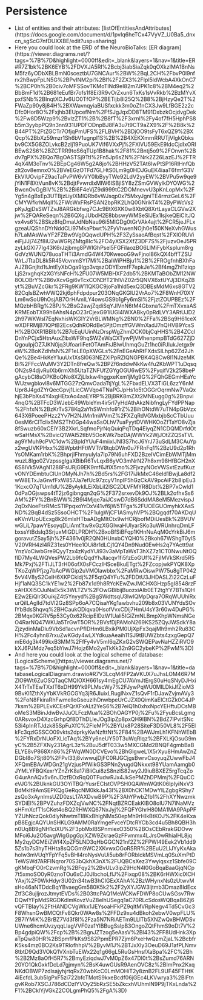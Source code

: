 # Persistence
<ul>
<li>List of entities and their attributes: [listOfEntitiesAndAttributes](https://docs.google.com/document/d/1pvIq6heTCx47VyVZ_U0Ba5_dnxcn_sgScG7nfDUXXBE/edit?usp=sharing)</li>
<li>Here you could look at the ERD of the NeuroBioTalks: [ER diagram](https://viewer.diagrams.net/?tags=%7B%7D&highlight=0000ff&edit=_blank&layers=1&nav=1&title=ER#R7Z1bk%2BK6EYB%2FDVXJA5Rl%2Bcbj3iabSiaZqk0qOXkzIMA1BnNsM5fz6yODbXBLBmN0sceztbU7GNCAur%2BW%2BqL2CH%2FbvP0l9nfrx2hBwpFpLN5G%2BPvINM2pi%2Bl%2F2ZX3%2FIpl5ldWcbA4XkOnC7%2BCP0h%2B0civ7oMFSSovTKMoTINd9eI82m7JPK1c8%2BM4eq2%2BbBmF1d%2B681eEufBr7ofs1f8Ei3R9vOrZxun6TxKs1sVvRkb%2BzMYvXpxfSNb%2BInqtXCJv6UO0TfOP%2BETijb8l25Q%2B8%2BjHzyQe2T%2FWaZp90y8j84H%2BXWavnqyiaBUSfxckk3m0oZfnCX3Jw9LfBGE2z2cDfc0Hor8O%2Fxjhb3EUpcefNm%2FfSJgJqxDD8TM91DxbzkOcjdvgDek%2Fw8D5Wzp9%2BvlzZT1%2B%2B8fT%2F3xrnI%2Fy4of7fH5HphPS8b5m3yybpPQ9n3nn931UPDFODnpBJ8FA3u7t9CT9aZX9%2F%2B8k%2B44PT%2FtZGCTr7OfjqPmUFS%2FLBVH%2BDjOO9tsFyT6xQZ9%2BXQcp%2BbXz59mzr1Sh6bV1ugnpI1S%2B%2B4XEKXmrnRRUTjVlgkQbksbv9CX5G8ZOLvkcB2zlj19PuoUK7Vif6VXxPj%2FXlVU59EkE9IdcCjdIxORIBEwS2S6%2BZCTRR9toS6qTUp1B8hak%2F81%2Bntj5o9%2FOnvn%2Bdv7gPX%2BQo7BgOASTSj9TtI%2Fn5Jp6sZN%2FNrk2Z26LazEJ%2FTR4qX4M3oTnv%2BEpCg46W5g2A8jo%2BHHzV52TAt6IwPtSP16RlHnfQbzlt2ov8emnxO%2BVeEGzOTFd7GLHtS0Lm9g0HDJGuEK4iaaT6fmfG3VEkVIUOvipFZ9acTaPvPW6vVY0lbByyTWe92LdV2yyEW%2BVPu5w9qe9jYiN1F8XtVun8vK%2BdjtFvwrdlxMlW6lSBjlSY8zZSmGVWylkDYOWG%2BwcnOvGgBlV%2B%2Bi6F4eVjZ9di999tC2DOMnevvU3pKnLopMx%2FYg5n4gBxEp3UTBjzLiyIXMlQRb6vWJsqp0x75MxyJgniTE4rmzGeL6%2FCMYWfkrhMqIl%2FWcWxFRsPSAN2bpRK2LhQ0GNrikT4%2ByPWcVs2pKyJgjDsSWTZvJ8ARGkbfwg7CJc9BtX6XK0w8XbtQ8XrtLayaCLGVw2Xjw%2FQAReSeqn%2B6QXgJUbdH2E8bbswyWMSeSIJEx1lsjkeQEiCItJQvx4vs6%2BSkz8fqDmaUdNbNau96i5MlGDg0tGrVAk4ajt%2FCR5jeJFLxgzeaUQShnDYrNddCLi97MkaPbwt%2FyVhwenNOjh0e150KNeXvhGWush7LaMAsWwYF2FZBw9Vg0QqwdUPH%2F3ZySsaoAfBqst%2FXlORUVieiFjJJj74Zf8iU2wWGRjZMtg8Ic%2FO4yXSX2XfZ3DF7S%2FjuzvOeJ5PRzyLkGXl77lg43K6rJzjbmg8PWIGhPsel5FGFiIaozBO6LlMiFybKsplum8rgGdVzWUNQ78uoaTHTi3AmdG4W470KweooG9wFjnol86kQX4bffTZSUWrLJTtaDL8k5R45VcvnmSYI7Mi%2BaIWiPHBju1%2B%2FROgfnhBXhFaAJZBGnjItd1tJntEyXbOga9Igp3vqszODYExmfF7epkJe%2Bf4mgZhI1ziqpLjS2rxghqKzXGYsNFcH%2FU07W5MBHXF2db5%2BKMTaBObZM12NW8OLOBrY%2B6vXcvGgi6vTcxCON3fT21hlViZ02r5QNVX6xtUYJj3DKqZByt%2BuVZcGkr%2FRg9KW11QKGC9joFa1hld5exQ3DBEsMdM6xs8GTV282CqIsBZwhVWQ2kj6phFdpdpur203ONqGKGlU2VrAo7%2F8WnH70XYLm6wSoU9hOsjAB7OrHAmILY4owsGS9b1gFy6mSl%2FjztZOUPBEz%2FMQzbHBRg%2BPJ%2BsG2awjZqdiSqYJIVnN6tM4Gbxna%2FmTXvxaASKRMEobTX99h6AhsN4pO23rCjexG91iUGl4lWXABky0pRdLVY3ARtUJD22h97WKWsl7EqNxhisWKGlY2VrBLWMNg%2BN0%2FFa%2BSq9H61ceXwXDFRMjB7IQPtB2EcsQdhRORdBe5PjtOmzffGVWmXadJ7nQHVB9YcsSH%2BOiXR1BBIb%2B7cEqUUinNzDrspWgZhmDCK0bjCqHHS%2B4ZCclDnYnPCjx5HtnAuxZlbsWF9hqSWZeWaCXTywPjVMhenpmpBTdG627ZjDQgouIpjOZ7JKN0jq3UfoarliFetOTAmFrJBlwUhmqGuZt1hc0iPJIukJetgx9reW%2BoKZdhfsN%2F1eLE0pXWGLs%2FnEGeAhRtFXdsSILhp62Zd2JhQe%2Be4HkKeY1uuUx1XsSl063NEZXlPpRZIQNGPBK4Q8Cw8l1NJzeMKBi%2FFccWuMV3Y2DTn8freQw%2BPZf6nddwNkKw4fu2KbWPT1uDqsqON2s94djvRulXb6rmXh5UtaTZNFUfZGYgOGU6wE5%2FyqifV2k258bePgAcybCl8sOPKBoQNo8XZjLIxkw4hggxeKxm1jMg9G%2FQhGEGmHEaYcWUzwgbIovl8v6MTGG27zQmvOadaTtjYgL%2FbxdELVX3TiGL6zzY6nMUpr8J4gdZYrQecGpvj1LicCWVqo4TNaPGJpHs1o5tOGGrOqrmNw7VaQxhjE3bPbXs4Y4xgHEtxAo4aaEYRP%2BjBRK8mZXt2MNEugg0g%2Bnpvi4nqG%2BTFcD3WJebE49WbleYm4ir5rl7yHdAthAkzNibfngLyFYdPPNap%2FhfxN%2BzKrTvS78Kq2aYhSWmhfo91rZ%2BihONtdW7uTN4pGbVzx643X6PoeePHzz2Yv7H2NJMn1mWVmZ%2FXZqRdVGMxbjbScCTbUuu0esM6rClTclix5MS2Th0Gp44waSsOLhV7uaFyytDVWHKOoZfTaYO8vZja8fSwuzb60xCElY3B2XkrLSqfmoPjrNqQuiqPqTDq4EiyqZN1CDQMDrfdOtwSaHMsX%2BvicQ1WAI52tIbV5OoKWk7bzDAjWWYk2WjJOtZZQSsTVLag9YMuh9cPVC1dw%2BpldYUuF4miixlJNl3S7hcJ6YrJ73uSdLM3CAuYpx2wgUVKPHxx%2BWpbtHFtWVTtV8tqbDWn0u7FRnFq1%2BzU9d2p1RhYsOMKam1rbK%2BhprjIFhmyulyla7Ip79N6uhFXD2BzeIVCimEbWMTjMmwuzL8Igo0ZVzpssgIgaXBibR6TvLqxB6yVO3mNrN27h8xm98HfBGH2nX6S8IVk5VAgN1288FsURjG9EK9mf6JfiX5mo%2FjvzyNOcVWSxtEzufKuzvONYDEmbtuClUnOMyNJh7h%2Bd5rs%2FG17iJkMxC46eId1BwjLa8df2wW8ETxJaGnvfFxW857Ja7efUc97zcyV1nplF5hGzCkAV9pcAiF2b8ipEu31KcxcO7qTUm1dU%2ByAykILEiXbLiI2lSC2DLVFMYR8Dbt%2BP7xCwld10dPaOGjswps4tT2jz6gibngqn2qG%2F372srxevDk9OJ%2BLk2ofhxSs6AM%2FY%2BnBWW%2B9l4Mjqe7aiJCswD7dB6SddMA8eM5MezvispJ2qDxNoeFtzRMcSTlPpqxoYrDxV41vf6jW5TFga%2FUOEGUOmyhkXAsSND%2BqB4dSz5SsoOHCT%2F1uIgWjCF1ASmyhVP%2BQgqdf70AKDqUeKVnVUpUEcxg8k26mlxHTbaADgMltCtx9wHCRjbofMDiUesBk%2BVUVwGLiL7pawYEsoyqDLiAmt1tw9xGzXGGIwaHUIyarSKo3uWRUnhrqDmLFbxssYtBdslq3SrjuxMlGDLPRDH%2BxoBfSiBFqp1KHnNuAqM0cYrkBiJ6mgoravutZSay5jh%2F4361v0jR2QN0HUnxbCYQH0%2Bkoh67WShgT0ylSV20VRH4zI4RZ31xs0YHee1OUi8r1dLCj1QY4Dn9Nud0EwHs2q7YActt9atYnzVoCiwbGre9QyyTzx4zKydYUi93v3aMpTaWsT3hXZ7z1CT0NwuNtOQflD7My4LWQVesPW2Lb9fcQqdYhJlacqv1fi5fzEoGUf%2FjlMVkSKrd5R5Mk7Pxj%2FTiJLT3rH06ofX0sFCczlHSceBkuETgt%2FZcopjwkPYQK8XpTKoZqWPfjzg7bAcPWGip2uVMOlawbbx%2FaMRwOiswPW75u8gTP0425vV4V8yS2CeIH6XKPCkldj%2F5qtQ4YFu%2FDDtU3JHDASLZi22CzLuFHjf1aNQ3SC1kYE1w2%2Fb87x1d9h8RYcKEwZwJMCHXGHzp5gI8548rzFxAHXXl5OJuNaEk5k3WLTZV%2FOwGBibijBuozxiAIb0ET2tgYY7BTs1QHE2w2EiQlr3OuikjZ4t5Ynyyd%2BgSWdttsqU3lwlQMpDqra7ORqWUUhlRxurQiILAglId7tdVl2Gz8SPp6oA7CQisaYKg1awbvhu209b8x03VUNYdsSOvIYbBdsShqvq%2BHCaukODiqva0HsofVvxCDij7HmU4sY3r60w4DuPG%2BMqx0KGRV5p53Cy0x62RcipEIDzW1Uali5IGiZmNLBmpXhpWNmsNGeO4RarNQ47WKUa5TrGwT5OR%2BVsfDjPAMoN269KS25ZQyJWSdkY8aZjzydinMaDlu9VbSd1acvnPfIDHm6LBxikPM0UjXpFx3qajMh9mh2Ru83CH%2Fc4yhn87rxuZwKGdy4wLXYdkuaAeaih11SJ9tBUWZbts4zxgGepQ7mE6dg3k499kxB3MM%2FfFy4vV5mI6qZKxG2vSWQEPavNaHZZiRVO9kXJ6PJMdz7eq5bYiwJ7Hojz6Mo2yeTkKk32n9GC2ybeKP%2FwM%3D)</li>
<li> And here you could look at the logical scheme of database: [LogicalScheme](https://viewer.diagrams.net/?tags=%7B%7D&highlight=0000ff&edit=_blank&layers=1&nav=1&title=databaseLogicalDiagram.drawio#R7V3LcqM4FP2aVKUX7uJhsLOM46R7MZlO9Wt6ZuOSQTaqCMQIOXH661sy4mEgCU7AVmJtErgS0uHqSNyDJHxiX4TrTxTEwTXxIT6xDH99Yk9PLMscWy7%2FJywPqWU0MlLDkiJfZioM39BvKI1ZthXyYbKVkRGCGYq3jR6JIuixLRuglNxvZ1sQvF1rDJawZvjmAVy3%2FoN8FkiraRhFwmeIloGseuzIhDnwbpeUrCJZX0QimKaEICtGZk0C4JP7ksm%2BPLEvKCEsPQrXFxALt2YeS6%2B7eiQ1h0xhxNpcYEHftuDCsMBoMeS3MBinJdwBvJJuOLFczMua%2BOhOAGYP0j%2Fu%2FyuBcsLgmg0ARsvoxD4XzcGrhpQf8DThDLIeJOg3ipZp8pxQH9IBN%2BdZ7lPvitSNc53i4pInRTJdzk85SpFuXfC%2FleMP%2BYUx8P28SiteF3D50VL8%2F5EIkFc3qzlGSSCO09vkts2dprkyKwNzfttNt%2F84%2BAWJmLh1KFNhWEbB%2FYRxDrNUoFXLlcTAq%2BYy6neUY50T3uWqRlqz%2BFXLKjOsuG9myC%2B5ZFXNy231AgrL3z%2BuJ5dfT033w5MXCGMd2BNQF4gmbBaBELYE8vP868Xn86%2FWqWN0DCVEvo%2BhGlgweL1X5rXyu8HmAwZnZDGbI8o7Sjt80%2FPvl33j8viwwujDjFC0RJGCjgsBwrvCsoyuqZUwwFbJ4XFQmEBAvWDGn21gVzjusPfWikGS3PNn2yugdQNkxxt98YUamAamgb0JYMLYFBQKexrYZnZrK8a17iBliCui8zS8nzIS82wy2J9iuBBXEZ5rgTcqZoG4urAnAQv5v6nJDzfBOxRqQ0TFudwRJx4JkSePMZhDPMmj%2FQuCCeVJG%2BUknkGU3OYiTBQrYusrECIstOVPSH0QAWmWQtK06lpIyiNxV3BdMklt9AmSEPKQgGeRqcNM0kkJa43l%2BX0hCK1MDwYlLZgbgRShy7zsQo3xAynImsUZD0zsL17AXDvwB9P%2F3AhYPwbZfb1%2FhXYNwzmkSYDiEl%2BPVZuhzFDXZqjVwNC%2FNqtBZRCEakKlBO8olU7N7iNaMVzsHFmXcfT1sCKet4oBQ2RHWXQ67NxJyj%2FQFYGhrH80MA1MA9PApPFYZUhNczQok0dlyNhwtmTI8KxBhlgNMsS0epMh9rHIkBtKOJ%2FK4eKxapB8EgjcAQYUnSHKLG9AMM0RaYmgeFvceYDtcRYCb3cd4u5Bh8QBH3hn0Uq8B9gNH1ciXU%2F3pbMxIBSPnmiexO350%2BOsCEbRrakGDOvwMFoi6Ju2O5avgWlgGpgGpjXZW9ZkraeGzFFvmmx4LJrsOwRhialHL8jqMy2qyDGMEiZWf4XpZF5LND3qHbGGCN21nf2Z%2FPWl49Eek2Vb1dd95Zs1b7s3hyTHHta8sQCGm9WC2XKvwxOGoRSRR%2BEuU2LlJYyKxAkahoIw3mVUqYFpYFq5vBHl4roNysVuUi5ub8rFORblckMSVmLq0SuXmPtDTeWSWd7ARFINqror70S3bQkhX3nX%2FUQBCsXez3Ywyiqsxz1Sbfe09CgKMbqFO0rCzvmRg%2BFqy2%2BvULv3ipZ9HcN4l0GoBqaBaaGjqNCp7t5xmoSO0yR0znoTOu6xCJ0JIbchoLflJ%2Fixqp08%2BK6rHWXiclXCHYAxj%2F0WkHdyr3U02n34twB3hCIGExXAhA%2BzWHynxNs0zUtwvMsHo46aNTDdcBqYBvaegGm580K5k2%2F2yXYJGW3ljtmb3Dmaz8ldEcxZtf3C8ujljrozJtmytEVDs%2B03ttcPAQ1MeWCKwFDWP8oCUwSGsv7RwDQwlYFpMdSRGDKdlmKovzVuZ8elhUSegq1aC70RLcSdosWQBqaB6Zj6vQFTBIay%2FtHANDCVgWkx1JEYsoaHFkPZ9qItMVRpNegv4Td5CvGc3F8WhsnGwBMCQtFv8Qkr0WAw8s%2FFDz9xu4dBkoh2ebwV0wpFLU%2B7lYMiK%2BrBZ7Vd3f8l%2Fza5N7NRiAETm9LLlTb5XNZwQxBHWDSvUWne6hcmUvzyqqLlagVVF0za1YlBBugSslpB3OngoZQtFhmS9oDt7V%2Bp4gdpiQW%2Fcp%2B%2BgnJZTzog5eAasV%2Bl43%2FF8UdHnk3XpaTpQw80HR%2BSpmfPkKs9S82PpmEPR7Zjm6PxeHwQzmZjaL%2BcbfrK5ks4mz0BO2Ks9TRlofhhpV%2ByvM1J%2BTJxXly3OeuD69J1afPLNmv8tbtD9Qd3VOkQ1VXnbTuEWx22q1g66gL5RuGsHnsfXaBpa%2FC%2Bh%2B2Mz8aOfH5R7%2BmyEziqdwJ7vM0pZ6x47DI0t%2BsZumd76ARN20YO1QkGxkfDcLd7gjmyn%2BsK4uwGUsR9AenOVC8z%2BImPnx2KxqNKdOBWP7zdlsajyhjrtqRxZ0wbKcC0LmMOHiT2y8znB2FL9UF45FTHtK4iEcfdL3ub5lgPxF5zi722bfcTMotS9kxeBcdf06jGEc4LKVwrya3%2BlFtngvKRob7XSCJ786dCDzlYVOy25bRzSE5bZkcxhVUhmlN9P9jTKxLnda%2F1%2BCklYjVGkZ2COLgmPhQ5%2FgA%3D)</li>
</ul>
